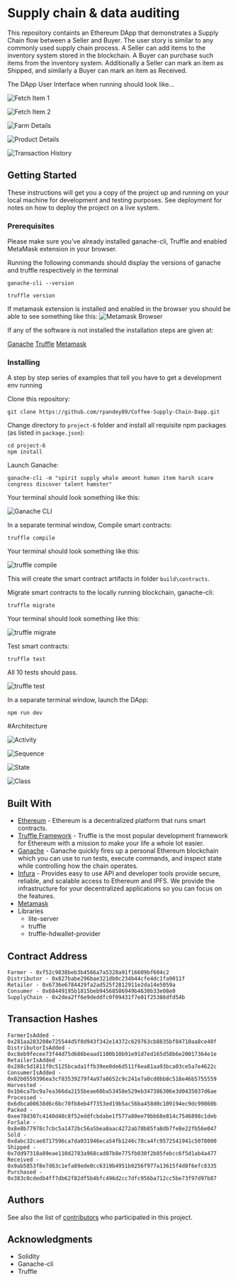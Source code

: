 # Supply chain & data auditing

This repository containts an Ethereum DApp that demonstrates a Supply Chain flow between a Seller and Buyer. The user story is similar to any commonly used supply chain process. A Seller can add items to the inventory system stored in the blockchain. A Buyer can purchase such items from the inventory system. Additionally a Seller can mark an item as Shipped, and similarly a Buyer can mark an item as Received.

The DApp User Interface when running should look like...

![Fetch Item 1](images/ftc_product_overview_1.png)

![Fetch Item 2](images/ftc_product_overview_2.png)

![Farm Details](images/ftc_farm_details.png)

![Product Details](images/ftc_product_details.png)

![Transaction History](images/ftc_transaction_history.png)


## Getting Started

These instructions will get you a copy of the project up and running on your local machine for development and testing purposes. See deployment for notes on how to deploy the project on a live system.

### Prerequisites

Please make sure you've already installed ganache-cli, Truffle and enabled MetaMask extension in your browser.

Running the following commands should display the versions of ganache and truffle respectively in the terminal

```
ganache-cli --version
```

```
truffle version
```

If metamask extension is installed and enabled in the browser you should be able to see something like this:
![Metamask Browser](images/Metamask_Browser.png)

If any of the software is not installed the installation steps are given at:

[Ganache](https://github.com/trufflesuite/ganache-cli/blob/master/README.md)
[Truffle](https://truffleframework.com/docs/truffle/getting-started/installation)
[Metamask](https://metamask.io/)

### Installing

A step by step series of examples that tell you have to get a development env running

Clone this repository:

```
git clone https://github.com/rpandey89/Coffee-Supply-Chain-Dapp.git
```

Change directory to ```project-6``` folder and install all requisite npm packages (as listed in ```package.json```):

```
cd project-6
npm install
```

Launch Ganache:

```
ganache-cli -m "spirit supply whale amount human item harsh scare congress discover talent hamster"
```

Your terminal should look something like this:

![Ganache CLI](images/ganache-cli.png)

In a separate terminal window, Compile smart contracts:

```
truffle compile
```

Your terminal should look something like this:

![truffle compile](images/truffle_compile.png)

This will create the smart contract artifacts in folder ```build\contracts```.

Migrate smart contracts to the locally running blockchain, ganache-cli:

```
truffle migrate
```

Your terminal should look something like this:

![truffle migrate](images/truffle_migrate_development.png)

Test smart contracts:

```
truffle test
```

All 10 tests should pass.

![truffle test](images/truffle_test.png)

In a separate terminal window, launch the DApp:

```
npm run dev
```

#Architecture

![Activity](images/Coffee-Supply-Chain-Activity.jpg)

![Sequence](images/Coffee-Supply-Chain-Sequence.jpg)

![State](images/Coffee-Supply-chain-State.jpg)

![Class](images/Coffee-Supply-Chain-Class.jpg)

## Built With

* [Ethereum](https://www.ethereum.org/) - Ethereum is a decentralized platform that runs smart contracts.
* [Truffle Framework](http://truffleframework.com/) - Truffle is the most popular development framework for Ethereum with a mission to make your life a whole lot easier.
* [Ganache](https://truffleframework.com/ganache) - Ganache quickly fires up a personal Ethereum blockchain which you can use to run tests, execute commands, and inspect state while controlling how the chain operates.
* [Infura](https://infura.io/) - Provides easy to use API and developer tools provide secure, reliable, and scalable access to Ethereum and IPFS. We provide the infrastructure for your decentralized applications so you can focus on the features.
* [Metamask](https://metamask.io/)
* Libraries
  * lite-server
  * truffle
  * truffle-hdwallet-provider

## Contract Address

```
Farmer - 0xf52c9838beb3b4566a7a5328a91f16609bf604c2
Distributor - 0x827babe296bae321db0c234b44cfe4dc1fa9011f
Retailer - 0x6736e6784429fa2ad525f2812911e2da14e5059a
Consumer - 0x68449195b1815beb94568586949b4630b33e08e0
SupplyChain - 0x2dea2ff6e9deddfc0f09431f7e01f25386dfd54b
```

## Transaction Hashes

```
FarmerIsAdded - 0x281aa283208e725544d5f0d943f342e14372c629763cb8835bf84710aa8ce40f
DistributorIsAdded - 0xc8eb9fecee73f44d75d686beaad1100b10b91e91d7ed165d58b6e20017364e1e
RetailerIsAdded - 0x288c5d1811f0c5125bcada1ffb39ee0de6d511f6ea81aa93bca03ce5a7e4622c
ConsumerIsAdded - 0x02b0559396ea3cf83539279f4a97a8652c9c241e7a0cd8bb8c518e46b5755559
Harvested - 0x1b6ca7bc9a7ea366da2155beae60ba53458e529eb347386306e3d0435037d6ae
Processed - 0x6dbca00638d6c6bc70fb8eb4f7353ed19b5ac56ba458d0c109194ec9dc99860b
Packed - 0xee78d307c4140d48c8f52eddfcbdabe1f577a80ee79bb68e814c7546898c1deb
ForSale - 0x8e8b77978c7cbc5a1472bc56a5bea8aac4272ab78b85fa8db7fe8e22fb56e047
Sold - 0xdabc32cae8717596ca7da031946eca54fb1246c78ca4fc9572541941c5078000
Shipped - 0x7dd97318a89eae110d2783a968cad07b8e775fb030f2b85febcc6f5d1ab4a477
Received - 0x9ab5853f8e7d63c1efa89ede0cc6319b4951b0256f977a13615f4d8f6efc8335
Purchased - 0x383c0cdedb4ff7db62f82df5b4bfc496d2cc7dfc956ba712cc5be73f97d97b87
```


## Authors

See also the list of [contributors](https://github.com/rpandey89/Coffee-Supply-Chain-Dapp/contributors.md) who participated in this project.

## Acknowledgments

* Solidity
* Ganache-cli
* Truffle
